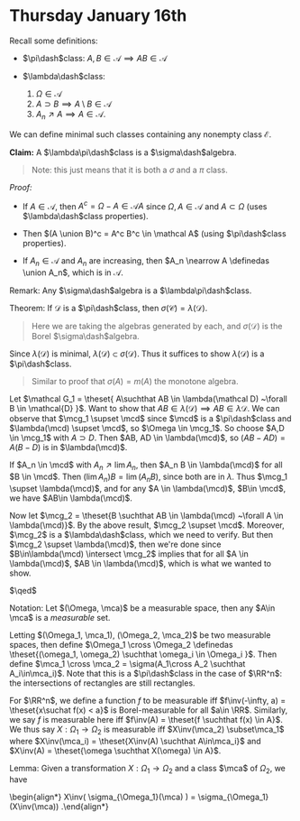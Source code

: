 # Thursday January 16th

Recall some definitions:

- $\pi\dash$class: $A, B \in \mathcal A \implies AB \in \mathcal A$

- $\lambda\dash$class:
  1. $\Omega \in \mathcal A$
  2. $A \supset B \implies A\setminus B \in \mathcal A$
  3. $A_n \nearrow A \implies A \in\mathcal A$.

We can define minimal such classes containing any nonempty class $\mathcal E$.

**Claim:**
A $\lambda\pi\dash$class is a $\sigma\dash$algebra.

> Note: this just means that it is both a $\sigma$ and a $\pi$ class. 

*Proof:*

- If $A\in \mathcal A$, then $A^c = \Omega - A \in \mathcal AA$ since $\Omega, A \in \mathcal A$ and $A \subset \Omega$ (uses $\lambda\dash$class properties).

- Then $(A \union B)^c = A^c B^c \in \mathcal A$ (using $\pi\dash$class properties).

- If $A_n \in \mathcal A$ and $A_n$ are increasing, then $A_n \nearrow A \definedas \union A_n$, which is in $\mathcal A$.

Remark:
Any $\sigma\dash$algebra is a $\lambda\pi\dash$class.

Theorem:
If $\mathcal D$ is a $\pi\dash$class, then $\sigma(\mathcal C) = \lambda(\mathcal D)$.

> Here we are taking the algebras generated by each, and $\sigma(\mathcal D)$ is the Borel $\sigma\dash$algebra.

Since $\lambda(\mathcal D)$ is minimal, $\lambda(\mathcal D) \subset \sigma(\mathcal D)$.
Thus it suffices to show $\lambda(\mathcal D)$ is a $\pi\dash$class.

> Similar to proof that $\sigma(A) = m(A)$ the monotone algebra.

Let $\mathcal G_1 = \theset{ A\suchthat AB \in \lambda(\mathcal D) ~\forall B \in \mathcal{D} }$.
Want to show that $AB \in \lambda(\mathcal{D}) \implies AB \in \lambda{\mathcal{D}}$.
We can observe that $\mcg_1 \supset \mcd$ since $\mcd$ is a $\pi\dash$class and $\lambda(\mcd) \supset \mcd$, so $\Omega \in \mcg_1$.
So choose $A,D \in \mcg_1$ with $A\supset D$.
Then $AB, AD \in \lambda(\mcd)$, so $(AB - AD) = A(B-D)$ is in $\lambda(\mcd)$.

If $A_n \in \mcd$ with $A_n \nearrow \lim A_n$, then $A_n B \in \lambda(\mcd)$ for all $B \in \mcd$.
Then $(\lim A_n)B = \lim (A_n B)$, since both are in $\lambda$.
Thus $\mcg_1 \supset \lambda(\mcd)$, and for any $A \in \lambda(\mcd)$, $B\in \mcd$, we have $AB\in \lambda(\mcd)$.

Now let $\mcg_2 = \theset{B \suchthat AB \in \lambda(\mcd) ~\forall A \in \lambda(\mcd)}$.
By the above result, $\mcg_2 \supset \mcd$.
Moreover, $\mcg_2$ is a $\lambda\dash$class, which we need to verify.
But then $\mcg_2 \supset \lambda(\mcd)$, then we're done since $B\in\lambda(\mcd) \intersect \mcg_2$ implies that for all $A \in \lambda(\mcd)$, $AB \in \lambda(\mcd)$, which is what we wanted to show.

$\qed$

Notation:
Let $(\Omega, \mca)$ be a measurable space, then any $A\in \mca$ is a *measurable* set.

Letting $(\Omega_1, \mca_1), (\Omega_2, \mca_2)$ be two measurable spaces, then define $\Omega_1 \cross \Omega_2 \definedas \theset{(\omega_1, \omega_2) \suchthat \omega_i \in \Omega_i }$.
Then define $\mca_1 \cross \mca_2 = \sigma(A_1\cross A_2 \suchthat A_i\in\mca_i)$.
Note that this is a $\pi\dash$class in the case of $\RR^n$: the intersections of rectangles are still rectangles.

For $\RR^n$, we define a function $f$ to be measurable iff $f\inv(-\infty, a) = \theset{x\suchat f(x) < a}$ is Borel-measurable for all $a\in \RR$.
Similarly, we say $f$ is measurable here iff $f\inv(A) = \theset{f \suchthat f(x) \in A}$.
We thus say $X:\Omega_1 \to \Omega_2$ is measurable iff $X\inv(\mca_2) \subset\mca_1$ where $X\inv(\mca_i) = \theset{X\inv(A) \suchthat A\in\mca_i}$ and $X\inv(A) = \theset{\omega \suchthat X(\omega) \in A}$.

Lemma:
Given a transformation $X:\Omega_1 \to \Omega_2$ and a class $\mca$ of $\Omega_2$, we have

\begin{align*}
X\inv( \sigma_{\Omega_1}(\mca) ) = \sigma_{\Omega_1}(X\inv(\mca))
.\end{align*}

